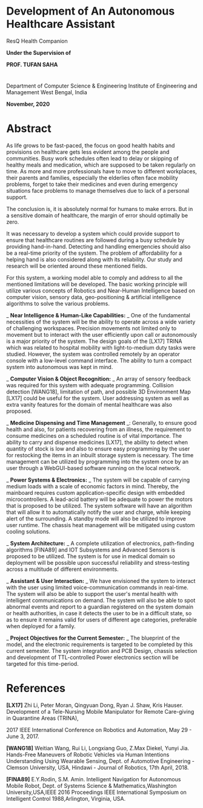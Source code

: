 # **Development of An Autonomous Healthcare Assistant**
ResQ Health Companion

**Under the Supervision of**

**PROF. TUFAN SAHA**

#

 Department of Computer Science &amp; Engineering Institute of Engineering and Management West Bengal, India

**November, 2020**

# Abstract

As life grows to be fast-paced, the focus on good health habits and provisions on healthcare gets less evident among the people and communities. Busy work schedules often lead to delay or skipping of healthy meals and medication, which are supposed to be taken regularly on time. As more and more professionals have to move to different workplaces, their parents and families, especially the elderlies often face mobility problems, forget to take their medicines and even during emergency situations face problems to manage themselves due to lack of a personal support.

The conclusion is, it is absolutely normal for humans to make errors. But in a sensitive domain of healthcare, the margin of error should optimally be zero.

It was necessary to develop a system which could provide support to ensure that healthcare routines are followed during a busy schedule by providing hand-in-hand. Detecting and handling emergencies should also be a real-time priority of the system. The problem of affordability for a helping hand is also considered along with its reliability. Our study and research will be oriented around these mentioned fields.

For this system, a working model able to comply and address to all the mentioned limitations will be developed. The basic working principle will utilize various concepts of Robotics and Near-Human Intelligence based on computer vision, sensory data, geo-positioning &amp; artificial intelligence algorithms to solve the various problems.

_ **Near Intelligence &amp; Human-Like Capabilities:** _ One of the fundamental necessities of the system will be the ability to operate across a wide variety of challenging workspaces. Precision movements not limited only to movement but to interact with the user efficiently upon call or autonomously is a major priority of the system. The design goals of the [LX17] TRINA which was related to hospital mobility with light-to-medium duty tasks were studied. However, the system was controlled remotely by an operator console with a low-level command interface. The ability to turn a compact system into autonomous was kept in mind.

_ **Computer Vision &amp; Object Recognition:** _ An array of sensory feedback was required for this system with adequate programming. Collision detection [WANG18], limitation of path, and possible 3D Environment Map [LX17] could be useful for the system. User addressing system as well as extra vanity features for the domain of mental healthcare was also proposed.

_ **Medicine Dispensing and Time Management** _: Generally, to ensure good health and also, for patients recovering from an illness, the requirement to consume medicines on a scheduled routine is of vital importance. The ability to carry and dispense medicines [LX17], the ability to detect when quantity of stock is low and also to ensure easy programming by the user for restocking the items in an inbuilt storage system is necessary. The time management can be utilized by programming into the system once by an user through a WebGUI-based software running on the local network.

_ **Power Systems &amp; Electronics:** _ The system will be capable of carrying medium loads with a scale of economic factors in mind. Thereby, the mainboard requires custom application-specific design with embedded microcontrollers. A lead-acid battery will be adequate to power the motors that is proposed to be utilized. The system software will have an algorithm that will allow it to automatically notify the user and charge, while keeping alert of the surrounding. A standby mode will also be utilized to improve user runtime. The chassis heat management will be mitigated using custom cooling solutions.

_ **System Architecture:** _ A complete utilization of electronics, path-finding algorithms [FINA89] and IOT Subsystems and Advanced Sensors is proposed to be utilized. The system is for use in medical domain so deployment will be possible upon successful reliability and stress-testing across a multitude of different environments.

_ **Assistant &amp; User Interaction:** _ We have envisioned the system to interact with the user using limited voice-communication commands in real-time. The system will also be able to support the user&#39;s mental health with intelligent communications on demand. The system will also be able to spot abnormal events and report to a guardian registered on the system domain or health authorities, in case it detects the user to be in a difficult state, so as to ensure it remains valid for users of different age categories, preferable when deployed for a family.

_ **Project Objectives for the Current Semester:** _ The blueprint of the model, and the electronic requirements is targeted to be completed by this current semester. The system integration and PCB Design, chassis selection and development of TTL-controlled Power electronics section will be targeted for this time-period.


# References

**[LX17]** Zhi Li, Peter Moran, Qingyuan Dong, Ryan J. Shaw, Kris Hauser. Development of a Tele-Nursing Mobile Manipulator for Remote Care-giving in Quarantine Areas (TRINA),

2017 IEEE International Conference on Robotics and Automation, May 29 - June 3, 2017.

**[WANG18]** Weitian Wang, Rui Li, Longxiang Guo, Z.Max Diekel, Yunyi Jia. Hands-Free Maneuvers of Robotic Vehicles via Human Intentions Understanding Using Wearable Sensing, Dept. of Automotive Engineering - Clemson University, USA, Hindawi - Journal of Robotics, 17th April, 2018.

**[FINA89]** E.Y.Rodin, S.M. Amin. Intelligent Navigation for Autonomous Mobile Robot, Dept. of Systems Science &amp; Mathematics,Washington University,USA,IEEE 2016 Proceedings IEEE International Symposium on Intelligent Control 1988,Arlington, Virginia, USA.
